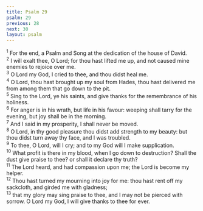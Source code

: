```yaml
---
title: Psalm 29
psalm: 29
previous: 28
next: 30
layout: psalm
---
```

<div class="psalm-verse"><sup class="verse-number">1</sup> For the end, a Psalm and Song at the dedication of the house of David. </div><div class="psalm-verse"><sup class="verse-number">2</sup> I will exalt thee, O Lord; for thou hast lifted me up, and not caused mine enemies to rejoice over me. </div><div class="psalm-verse"><sup class="verse-number">3</sup> O Lord my God, I cried to thee, and thou didst heal me. </div><div class="psalm-verse"><sup class="verse-number">4</sup> O Lord, thou hast brought up my soul from Hades, thou hast delivered me from among them that go down to the pit. </div><div class="psalm-verse"><sup class="verse-number">5</sup> Sing to the Lord, ye his saints, and give thanks for the remembrance of his holiness. </div><div class="psalm-verse"><sup class="verse-number">6</sup> For anger is in his wrath, but life in his favour: weeping shall tarry for the evening, but joy shall be in the morning. </div><div class="psalm-verse"><sup class="verse-number">7</sup> And I said in my prosperity, I shall never be moved. </div><div class="psalm-verse"><sup class="verse-number">8</sup> O Lord, in thy good pleasure thou didst add strength to my beauty: but thou didst turn away thy face, and I was troubled. </div><div class="psalm-verse"><sup class="verse-number">9</sup> To thee, O Lord, will I cry; and to my God will I make supplication. </div><div class="psalm-verse"><sup class="verse-number">10</sup> What profit is there in my blood, when I go down to destruction? Shall the dust give praise to thee? or shall it declare thy truth? </div><div class="psalm-verse"><sup class="verse-number">11</sup> The Lord heard, and had compassion upon me; the Lord is become my helper. </div><div class="psalm-verse"><sup class="verse-number">12</sup> Thou hast turned my mourning into joy for me: thou hast rent off my sackcloth, and girded me with gladness; </div><div class="psalm-verse"><sup class="verse-number">13</sup> that my glory may sing praise to thee, and I may not be pierced with sorrow. O Lord my God, I will give thanks to thee for ever. </div>